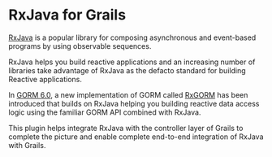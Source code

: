 # RxJava for Grails

[RxJava](https://github.com/ReactiveX/RxJava) is a popular library for composing asynchronous and event-based programs by using observable sequences.

RxJava helps you build reactive applications and an increasing number of libraries take advantage of RxJava as the defacto standard for building Reactive applications.

In [GORM 6.0](http://gorm.grails.org/6.0.x), a new implementation of GORM called [RxGORM](http://gorm.grails.org/6.0.x/rx/manual) has been introduced that builds on RxJava helping you building reactive data access logic using the familiar GORM API combined with RxJava.

This plugin helps integrate RxJava with the controller layer of Grails to complete the picture and enable complete end-to-end integration of RxJava with Grails.
